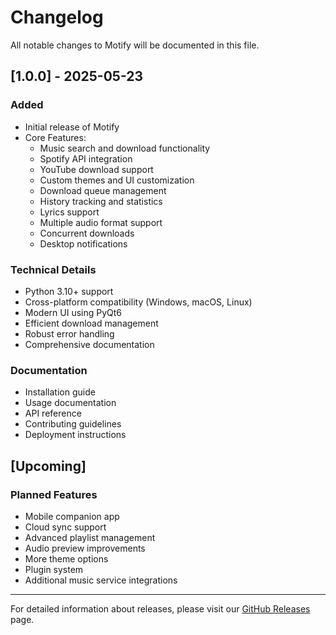 # Changelog

All notable changes to Motify will be documented in this file.

## [1.0.0] - 2025-05-23

### Added
- Initial release of Motify
- Core Features:
  - Music search and download functionality
  - Spotify API integration
  - YouTube download support
  - Custom themes and UI customization
  - Download queue management
  - History tracking and statistics
  - Lyrics support
  - Multiple audio format support
  - Concurrent downloads
  - Desktop notifications

### Technical Details
- Python 3.10+ support
- Cross-platform compatibility (Windows, macOS, Linux)
- Modern UI using PyQt6
- Efficient download management
- Robust error handling
- Comprehensive documentation

### Documentation
- Installation guide
- Usage documentation
- API reference
- Contributing guidelines
- Deployment instructions

## [Upcoming]

### Planned Features
- Mobile companion app
- Cloud sync support
- Advanced playlist management
- Audio preview improvements
- More theme options
- Plugin system
- Additional music service integrations

---

For detailed information about releases, please visit our [GitHub Releases](https://github.com/mosh3eb/motify/releases) page.
